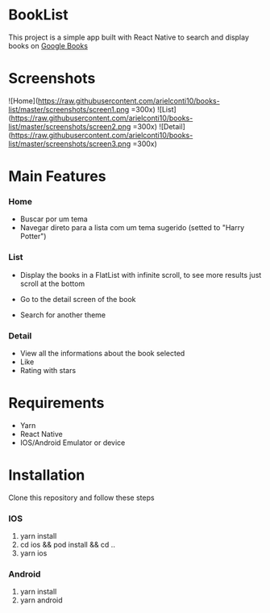 # BookList

This project is a simple app built with React Native to search and display books on [Google Books](https://developers.google.com/books/docs/v1/using)

# Screenshots

![Home](https://raw.githubusercontent.com/arielconti10/books-list/master/screenshots/screen1.png =300x)
![List](https://raw.githubusercontent.com/arielconti10/books-list/master/screenshots/screen2.png =300x)
![Detail](https://raw.githubusercontent.com/arielconti10/books-list/master/screenshots/screen3.png =300x)

# Main Features

### Home

- Buscar por um tema
- Navegar direto para a lista com um tema sugerido (setted to "Harry Potter")

### List

- Display the books in a FlatList with infinite scroll, to see more results just scroll at the bottom

- Go to the detail screen of the book

- Search for another theme

### Detail

- View all the informations about the book selected
- Like
- Rating with stars

# Requirements

- Yarn
- React Native
- IOS/Android Emulator or device

# Installation

Clone this repository and follow these steps

### IOS

1. yarn install
2. cd ios && pod install && cd ..
3. yarn ios

### Android

1. yarn install
2. yarn android

